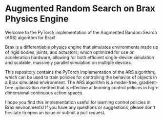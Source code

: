 # Augmented Random Search on Brax Physics Engine

Welcome to the PyTorch implementation of the Augmented Random Search (ARS) algorithm for Brax! 

Brax is a differentiable physics engine that simulates environments made up of rigid bodies, joints, and actuators; which optimized for use on acceleration hardware, allowing for both efficient single-device simulation and scalable, massively parallel simulation on multiple devices.

This repository contains the PyTorch implementation of the ARS algorithm, which can be used to train policies for controlling the behavior of objects in a Brax simulated environment. The ARS algorithm is a model-free, gradient-free optimization method that is effective at learning control policies in high-dimensional continuous action spaces.

I hope you find this implementation useful for learning control policies in Brax environments! If you have any questions or suggestions, please don't hesitate to open an issue or submit a pull request.

